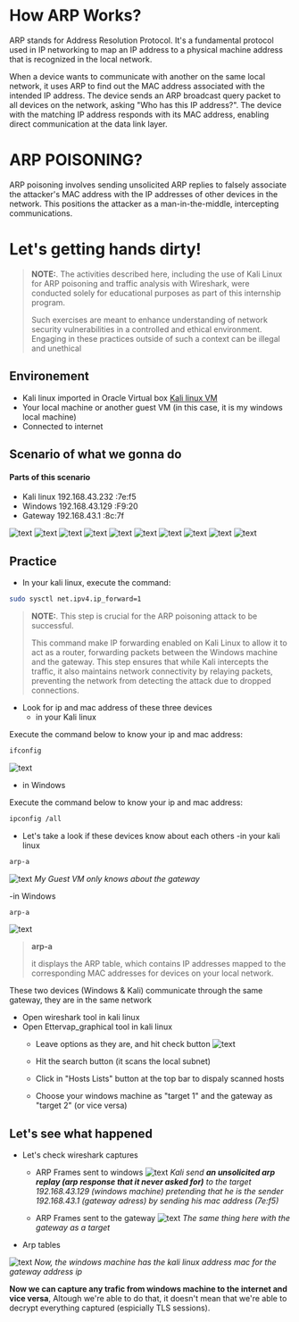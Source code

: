 # How ARP Works?
ARP stands for Address Resolution Protocol. It's a fundamental protocol used in IP networking to map an IP address to a physical machine address that is recognized in the local network.

When a device wants to communicate with another on the same local network, it uses ARP to find out the MAC address associated with the intended IP address. The device sends an ARP broadcast query packet to all devices on the network, asking "Who has this IP address?". The device with the matching IP address responds with its MAC address, enabling direct communication at the data link layer.

# ARP POISONING?

ARP poisoning involves sending unsolicited ARP replies to falsely associate the attacker's MAC address with the IP addresses of other devices in the network. This positions the attacker as a man-in-the-middle, intercepting communications.

# Let's getting hands dirty!
> **NOTE:**.
>The activities described here, including the use of Kali Linux for ARP poisoning and traffic analysis with Wireshark, were conducted solely for educational purposes as part of this internship program.
> 
> Such exercises are meant to enhance understanding of network security vulnerabilities in a controlled and ethical environment. Engaging in these practices outside of such a context can be illegal and unethical

## Environement
- Kali linux imported in Oracle Virtual box [Kali linux VM](https://www.kali.org/get-kali/#kali-virtual-machines)
- Your local machine or another guest VM (in this case, it is my windows local machine)
- Connected to internet
## Scenario of what we gonna do
#### Parts of this scenario
- Kali linux 192.168.43.232  :7e:f5
- Windows    192.168.43.129  :F9:20
- Gateway    192.168.43.1    :8c:7f

![text](screenshots/1.png)
![text](screenshots/2.png)
![text](screenshots/3.png)
![text](screenshots/4.png)
![text](screenshots/5.png)
![text](screenshots/6.png)
![text](screenshots/7.png)
![text](screenshots/8.png)
![text](screenshots/9.png)
![text](screenshots/10.png)

## Practice
- In your kali linux, execute the command: 
```bash 
sudo sysctl net.ipv4.ip_forward=1
```
> **NOTE:**.
>This step is crucial for the ARP poisoning attack to be successful.
>
> This command make IP forwarding enabled on Kali Linux to allow it to act as a router, forwarding packets between the Windows machine and the gateway. This step ensures that while Kali intercepts the traffic, it also maintains network connectivity by relaying packets, preventing the network from detecting the attack due to dropped connections.

- Look for ip and mac address of these three devices
  - in your Kali linux

Execute the command below to know your ip and mac address:
```bash 
ifconfig
```
![text](screenshots/ifconfig_kali.png)

  - in Windows

Execute the command below to know your ip and mac address:
```bash 
ipconfig /all
```
- Let's take a look if these devices know about each others
  -in your kali linux
```bash 
arp-a
```
![text](screenshots/arp_kali.png)
*My Guest VM only knows about the gateway*

-in Windows
```bash 
arp-a
```
![text](screenshots/arp_windows.png)

> **arp-a**
> 
> it displays the ARP table, which contains IP addresses mapped to the corresponding MAC addresses for devices on your local network.

These two devices (Windows & Kali) communicate through the same gateway, they are in the same network
- Open wireshark tool in kali linux
- Open Ettervap_graphical tool in kali linux
  - Leave options as they are, and hit check button
    ![text](screenshots/ethercap_homescreen.png)

  - Hit the search button (it scans the local subnet)
  - Click in "Hosts Lists" button at the top bar to dispaly scanned hosts
  - Choose your windows machine as "target 1" and the gateway as "target 2" (or vice versa)
## Let's see what happened 
- Let's check wireshark captures
  - ARP Frames sent to windows
![text](screenshots/arp_to_windows.png)
*Kali send **an unsolicited arp replay (arp response that it never asked for)** to the target 192.168.43.129 (windows machine) pretending that he is the sender 192.168.43.1 (gateway adress) by sending his mac address (7e:f5)*


  - ARP Frames sent to the gateway
  ![text](screenshots/arp_to_gateway.png)
*The same thing here with the gateway as a target*


- Arp tables

![text](screenshots/arp_windows_after.png)
*Now, the windows machine has the kali linux address mac for the gateway address ip*

**Now we can capture any trafic from windows machine to the internet and vice versa**, Altough we're able to do that, it doesn't mean that we're able to decrypt everything captured (espicially TLS sessions). 
